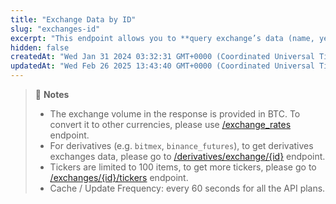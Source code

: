 ```yaml
---
title: "Exchange Data by ID"
slug: "exchanges-id"
excerpt: "This endpoint allows you to **query exchange’s data (name, year established, country, ...), exchange volume in BTC and top 100 tickers based on exchange’s ID**"
hidden: false
createdAt: "Wed Jan 31 2024 03:32:31 GMT+0000 (Coordinated Universal Time)"
updatedAt: "Wed Feb 26 2025 13:43:40 GMT+0000 (Coordinated Universal Time)"
---
```

> 📘 **Notes**
> 
> - The exchange volume in the response is provided in BTC. To convert it to other currencies, please use [/exchange_rates](/reference/exchange-rates) endpoint.
> - For derivatives (e.g. `bitmex`, `binance_futures`), to get derivatives exchanges data, please go to [/derivatives/exchange/{id}](/reference/derivatives-exchanges-id) endpoint.
> - Tickers are limited to 100 items, to get more tickers, please go to [/exchanges/{id}/tickers](/reference/exchanges-id-tickers) endpoint.
> - Cache / Update Frequency: every 60 seconds for all the API plans.
